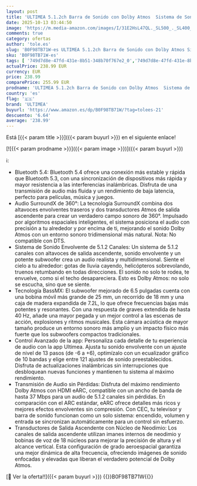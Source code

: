 ```yaml
---
layout: post
title: 'ULTIMEA 5.1.2ch Barra de Sonido con Dolby Atmos  Sistema de Sonido Envolvente para 2 Altavoces envolventes Soundbar con subwoofer  BT 5.4  HDMI eARC  para TV y Smart TV  Skywave F40 Boom'
date: 2025-10-13 03:44:50
image: 'https://m.media-amazon.com/images/I/31E2HsL47QL._SL500_._SL400_.jpg'
comments: true
category: ofertas
author: 'tole.es'
slug: 'B0F98TB71W-es ULTIMEA 5.1.2ch Barra de Sonido con Dolby Atmos Sistema de...'
sku: 'B0F98TB71W-es'
tags: [ '749d7d8e-47fd-431e-8b51-348b70f767e2_0','749d7d8e-47fd-431e-8b51-348b70f767e2_8101','Altavoces','Arborist Merchandising Root','Barras de sonido','Electrónica','Equipos de audio y Hi-Fi','New Arrivals in Electronics','Self Service','Special Features Stores','smart','tv','ultimea','🇪🇸', ]
actualPrice: 238.99 EUR
currency: EUR
price: 238.99
comparePrice: 255.99 EUR
prodname: 'ULTIMEA 5.1.2ch Barra de Sonido con Dolby Atmos  Sistema de Sonido Envolvente para 2 Altavoces envolventes Soundbar con subwoofer  BT 5.4  HDMI eARC  para TV y Smart TV  Skywave F40 Boom'
country: 'es'
flag: '🇪🇸'
brand: 'ULTIMEA'
buyurl: 'https://www.amazon.es/dp/B0F98TB71W/?tag=tolees-21'
descuento: '6.64'
average: '238.99'
---
```


Está [{{< param title >}}]({{< param buyurl >}}) en el siguiente enlace!

[![{{< param prodname >}}]({{< param image >}})]({{< param buyurl >}})

ℹ️:

- Bluetooth 5.4: Bluetooth 5.4 ofrece una conexión más estable y rápida que Bluetooth 5.3, con una sincronización de dispositivos más rápida y mayor resistencia a las interferencias inalámbricas. Disfruta de una transmisión de audio más fluida y un rendimiento de baja latencia, perfecto para películas, música y juegos.
- Audio SurroundX de 360°: La tecnología SurroundX combina dos altavoces envolventes traseros y dos transductores Atmos de salida ascendente para crear un verdadero campo sonoro de 360°. Impulsado por algoritmos espaciales inteligentes, el sistema posiciona el audio con precisión a tu alrededor y por encima de ti, mejorando el sonido Dolby Atmos con un entorno sonoro tridimensional más natural. Nota: No compatible con DTS.
- Sistema de Sonido Envolvente de 5.1.2 Canales: Un sistema de 5.1.2 canales con altavoces de salida ascendente, sonido envolvente y un potente subwoofer crea un audio realista y multidimensional. Siente el cielo a tu alrededor: gotas de lluvia cayendo, helicópteros sobrevolando, truenos retumbando en todas direcciones. El sonido no solo te rodea, te envuelve, como si el techo desapareciera. Esto es Dolby Atmos: no solo se escucha, sino que se siente.
- Tecnología BassMX: El subwoofer mejorado de 6.5 pulgadas cuenta con una bobina móvil más grande de 25 mm, un recorrido de 18 mm y una caja de madera expandida de 7.2L, lo que ofrece frecuencias bajas más potentes y resonantes. Con una respuesta de graves extendida de hasta 40 Hz, añade una mayor pegada y un mejor control a las escenas de acción, explosiones y ritmos musicales. Esta cámara acústica de mayor tamaño produce un entorno sonoro más amplio y un impacto físico más fuerte que los subwoofers compactos tradicionales.
- Control Avanzado de la app: Personaliza cada detalle de tu experiencia de audio con la app Ultimea. Ajusta tu sonido envolvente con un ajuste de nivel de 13 pasos (de -6 a +6), optimízalo con un ecualizador gráfico de 10 bandas y elige entre 121 ajustes de sonido preestablecidos. Disfruta de actualizaciones inalámbricas sin interrupciones que desbloquean nuevas funciones y mantienen tu sistema al máximo rendimiento.
- Transmisión de Audio sin Pérdidas: Disfruta del máximo rendimiento Dolby Atmos con HDMI eARC, compatible con un ancho de banda de hasta 37 Mbps para un audio de 5.1.2 canales sin pérdidas. En comparación con el ARC estándar, eARC ofrece detalles más ricos y mejores efectos envolventes sin compresión. Con CEC, tu televisor y barra de sonido funcionan como un solo sistema: encendido, volumen y entrada se sincronizan automáticamente para un control sin esfuerzo.
- Transductores de Salida Ascendente con Núcleo de Neodimio: Los canales de salida ascendente utilizan imanes internos de neodimio y bobinas de voz de 18 núcleos para mejorar la precisión de altura y el alcance vertical. Esta configuración de grado aeroespacial garantiza una mejor dinámica de alta frecuencia, ofreciendo imágenes de sonido enfocadas y elevadas que liberan el verdadero potencial de Dolby Atmos.

[🛒 Ver la oferta!!]({{< param buyurl >}})
{{<world>}}B0F98TB71W{{</world>}}
